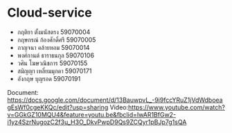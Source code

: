 # Cloud-service
<ul>
  <li>กฤติยา ตั้งมนัสตรง		59070004</li>
  <li>กฤษกรณ์ ก้องศักดิ์ศรี 		59070005</li>
  <li>กาญจนา คล้ายหอม		59070014</li>
  <li>พงศ์กานต์ ธาราธนกุล 		59070106</li>
  <li>วศิน โฆษวณิชการ 		59070155</li>
  <li>สมิญญา เหลี่ยมมุกดา 		59070171</li>
  <li>อังกฤษ บุญรอด 			59070191</li>
</ul>

Document: https://docs.google.com/document/d/13BauwpvL_-9i9fccYRuZ1jVdWdboeagEsWf0cgeKKQc/edit?usp=sharing
Video:https://www.youtube.com/watch?v=GGkGZ10MQU4&feature=youtu.be&fbclid=IwAR1BfGw2-i1yz4SzrNugozC2f3u_H3O_DkvPwpD9Qs9ZCQyr1pBJp7g1sQA
